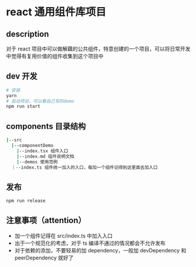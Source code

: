 # react 通用组件库项目

## description

对于 react 项目中可以做解藕的公共组件，特意创建的一个项目，可以将日常开发中觉得有复用价值的组件收集到这个项目中

## dev 开发

```bash
# 安装
yarn
# 启动项目，可以看自己写的demo
npm run start

```

## components 目录结构

```bash
|--src
  |--componentDemo
    |--index.tsx 组件入口
    |--index.md 组件说明文档
    |--demos 使用范例
  ｜--index.ts 组件统一加入的入口，每加一个组件记得到这里面去加入口
```

## 发布

```bash
npm run release
```

## 注意事项（attention）

- 加一个组件记得在 src/index.ts 中加入入口
- 出于一个规范化的考虑，对于 ts 编译不通过的情况都会不允许发布
- 对于依赖的添加，不要轻易的加 dependency，一般加 devDependency 和 peerDependency 就好了

